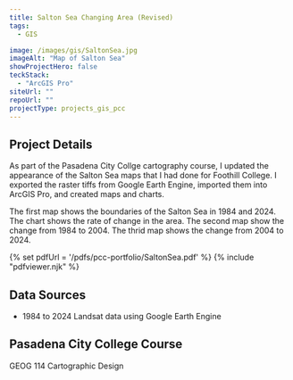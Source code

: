 ```yaml
---
title: Salton Sea Changing Area (Revised)
tags:
  - GIS

image: /images/gis/SaltonSea.jpg
imageAlt: "Map of Salton Sea"
showProjectHero: false
teckStack:
  - "ArcGIS Pro"
siteUrl: ""
repoUrl: ""
projectType: projects_gis_pcc
---
```


## Project Details

As part of the Pasadena City Collge cartography course, I updated the appearance of the Salton Sea maps that I had done for Foothill College. I exported the raster tiffs from Google Earth Engine, imported them into ArcGIS Pro, and created maps and charts.

The first map shows the boundaries of the Salton Sea in 1984 and 2024. The chart shows the rate of change in the area. The second map show the change from 1984 to 2004. The thrid map shows the change from 2004 to 2024.

{% set pdfUrl = '/pdfs/pcc-portfolio/SaltonSea.pdf' %}
{% include "pdfviewer.njk" %}

## Data Sources

- 1984 to 2024 Landsat data using Google Earth Engine

## Pasadena City College Course

GEOG 114 Cartographic Design
